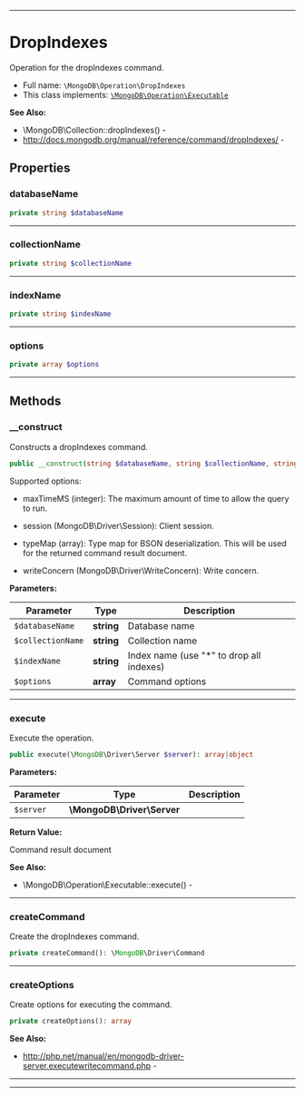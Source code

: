 ***

# DropIndexes

Operation for the dropIndexes command.

* Full name: `\MongoDB\Operation\DropIndexes`
* This class implements:
  [`\MongoDB\Operation\Executable`](./Executable.md)

**See Also:**

* \MongoDB\Collection::dropIndexes() -
* http://docs.mongodb.org/manual/reference/command/dropIndexes/ -

## Properties

### databaseName

```php
private string $databaseName
```

***

### collectionName

```php
private string $collectionName
```

***

### indexName

```php
private string $indexName
```

***

### options

```php
private array $options
```

***

## Methods

### __construct

Constructs a dropIndexes command.

```php
public __construct(string $databaseName, string $collectionName, string $indexName, array $options = []): mixed
```

Supported options:

* maxTimeMS (integer): The maximum amount of time to allow the query to
  run.

* session (MongoDB\Driver\Session): Client session.

* typeMap (array): Type map for BSON deserialization. This will be used
  for the returned command result document.

* writeConcern (MongoDB\Driver\WriteConcern): Write concern.

**Parameters:**

| Parameter | Type | Description |
|-----------|------|-------------|
| `$databaseName` | **string** | Database name |
| `$collectionName` | **string** | Collection name |
| `$indexName` | **string** | Index name (use &quot;*&quot; to drop all indexes) |
| `$options` | **array** | Command options |

***

### execute

Execute the operation.

```php
public execute(\MongoDB\Driver\Server $server): array|object
```

**Parameters:**

| Parameter | Type | Description |
|-----------|------|-------------|
| `$server` | **\MongoDB\Driver\Server** |  |

**Return Value:**

Command result document

**See Also:**

* \MongoDB\Operation\Executable::execute() -

***

### createCommand

Create the dropIndexes command.

```php
private createCommand(): \MongoDB\Driver\Command
```

***

### createOptions

Create options for executing the command.

```php
private createOptions(): array
```

**See Also:**

* http://php.net/manual/en/mongodb-driver-server.executewritecommand.php -

***


***


